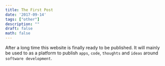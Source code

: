 ```yaml
---
title: The First Post
date: '2017-09-14'
tags: ["other"]
description: ""
draft: false
math: false
---
```


After a long time this website is finally ready to be published. 
It will mainly be used to as a platform to publish
`apps`, `code`, `thoughts` and `ideas` around `software development`.